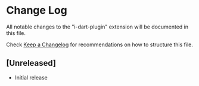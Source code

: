 # Change Log

All notable changes to the "i-dart-plugin" extension will be documented in this file.

Check [Keep a Changelog](http://keepachangelog.com/) for recommendations on how to structure this file.

## [Unreleased]

- Initial release